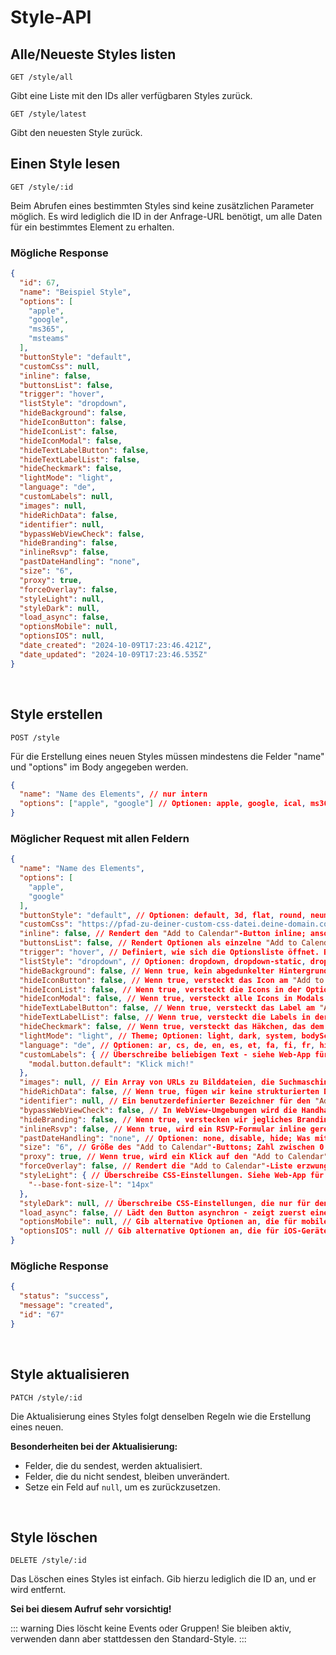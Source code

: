 # Style-API

## Alle/Neueste Styles listen

```
GET /style/all
```

Gibt eine Liste mit den IDs aller verfügbaren Styles zurück.

```
GET /style/latest
```

Gibt den neuesten Style zurück.

## Einen Style lesen

```
GET /style/:id
```

Beim Abrufen eines bestimmten Styles sind keine zusätzlichen Parameter möglich. Es wird lediglich die ID in der Anfrage-URL benötigt, um alle Daten für ein bestimmtes Element zu erhalten.

### Mögliche Response

```json
{
  "id": 67,
  "name": "Beispiel Style",
  "options": [
    "apple",
    "google",
    "ms365",
    "msteams"
  ],
  "buttonStyle": "default",
  "customCss": null,
  "inline": false,
  "buttonsList": false,
  "trigger": "hover",
  "listStyle": "dropdown",
  "hideBackground": false,
  "hideIconButton": false,
  "hideIconList": false,
  "hideIconModal": false,
  "hideTextLabelButton": false,
  "hideTextLabelList": false,
  "hideCheckmark": false,
  "lightMode": "light",
  "language": "de",
  "customLabels": null,
  "images": null,
  "hideRichData": false,
  "identifier": null,
  "bypassWebViewCheck": false,
  "hideBranding": false,
  "inlineRsvp": false,
  "pastDateHandling": "none",
  "size": "6",
  "proxy": true,
  "forceOverlay": false,
  "styleLight": null,
  "styleDark": null,
  "load_async": false,
  "optionsMobile": null,
  "optionsIOS": null,
  "date_created": "2024-10-09T17:23:46.421Z",
  "date_updated": "2024-10-09T17:23:46.535Z"
}
```

<br />

## Style erstellen

```
POST /style
```

Für die Erstellung eines neuen Styles müssen mindestens die Felder "name" und "options" im Body angegeben werden.

```json
{
  "name": "Name des Elements", // nur intern
  "options": ["apple", "google"] // Optionen: apple, google, ical, ms365, msteams, outlookcom, yahoo
}
```

### Möglicher Request mit allen Feldern

```json
{
  "name": "Name des Elements",
  "options": [
    "apple",
    "google"
  ],
  "buttonStyle": "default", // Optionen: default, 3d, flat, round, neumorphism, text, date, custom (erfordert gesetztes customCSS)
  "customCss": "https://pfad-zu-deiner-custom-css-datei.deine-domain.com/style.css", // Lade deine eigene CSS-Datei (in Kombination mit buttonStyle "custom" verwenden)
  "inline": false, // Rendert den "Add to Calendar"-Button inline; ansonsten als Block
  "buttonsList": false, // Rendert Optionen als einzelne "Add to Calendar"-Buttons
  "trigger": "hover", // Definiert, wie sich die Optionsliste öffnet. Bei "hover" oder "click" (einige Kombinationen anderer Parameter erzwingen das eine oder andere!)
  "listStyle": "dropdown", // Optionen: dropdown, dropdown-static, dropup-static, overlay, modal
  "hideBackground": false, // Wenn true, kein abgedunkelter Hintergrund beim Öffnen der Optionsliste
  "hideIconButton": false, // Wenn true, versteckt das Icon am "Add to Calendar"-Button
  "hideIconList": false, // Wenn true, versteckt die Icons in der Optionsliste
  "hideIconModal": false, // Wenn true, versteckt alle Icons in Modals
  "hideTextLabelButton": false, // Wenn true, versteckt das Label am "Add to Calendar"-Button
  "hideTextLabelList": false, // Wenn true, versteckt die Labels in der Optionsliste
  "hideCheckmark": false, // Wenn true, versteckt das Häkchen, das dem "Add to Calendar"-Button hinzugefügt wird, wenn ein Event gespeichert wurde
  "lightMode": "light", // Theme; Optionen: light, dark, system, bodyScheme (reagiert auf die class "dark" oder "atcb-dark" im <html> oder <body> tag)
  "language": "de", // Optionen: ar, cs, de, en, es, et, fa, fi, fr, hi, id, it, ja, ko, nl, no, ro, pl, pt, sv, tr, vi, zh
  "customLabels": { // Überschreibe beliebigen Text - siehe Web-App für alle verfügbaren Labels
    "modal.button.default": "Klick mich!"
  },
  "images": null, // Ein Array von URLs zu Bilddateien, die Suchmaschinen und Co. als Metadaten präsentiert werden
  "hideRichData": false, // Wenn true, fügen wir keine strukturierten Daten über das Event hinzu
  "identifier": null, // Ein benutzerdefinierter Bezeichner für den "Add to Calendar"-Button, der für Tracking-Zwecke verwendet wird
  "bypassWebViewCheck": false, // In WebView-Umgebungen wird die Handhabung von ICS-Dateien normalerweise blockiert und wir zeigen eine kleine Anleitung. Wenn true, erzwingen wir trotzdem den Download. Verwenden, wenn du den Button in deine eigene, kontrollierbare App einbaust.
  "hideBranding": false, // Wenn true, verstecken wir jegliches Branding (erfordert einen Plan höher als "hobby")
  "inlineRsvp": false, // Wenn true, wird ein RSVP-Formular inline gerendert; ansonsten rendern wir einen Button, der es in einem Modal öffnet
  "pastDateHandling": "none", // Optionen: none, disable, hide; Was mit dem "Add to Calendar"-Button geschehen soll, wenn ein Event in der Vergangenheit liegt
  "size": "6", // Größe des "Add to Calendar"-Buttons; Zahl zwischen 0 und 10
  "proxy": true, // Wenn true, wird ein Klick auf den "Add to Calendar"-Button über unseren Proxy geleitet. Erforderlich für unser Tracking, um Klicks zu erfassen. Prüft den Zielkalender vorab und zeigt Alternativen und Anleitungen, falls nicht verfügbar
  "forceOverlay": false, // Rendert die "Add to Calendar"-Liste erzwungenermaßen über allen anderen Elementen. Rechenintensiv! Nur verwenden, wenn Probleme mit dem Standard-Setup auftreten
  "styleLight": { // Überschreibe CSS-Einstellungen. Siehe Web-App für alle verfügbaren Optionen, die auf dem verwendeten ButtonStyle basieren
    "--base-font-size-l": "14px"
  },
  "styleDark": null, // Überschreibe CSS-Einstellungen, die nur für den Dark-Mode gelten
  "load_async": false, // Lädt den Button asynchron - zeigt zuerst einen Platzhalter an
  "optionsMobile": null, // Gib alternative Optionen an, die für mobile Geräte verwendet werden
  "optionsIOS": null // Gib alternative Optionen an, die für iOS-Geräte verwendet werden; wenn gesetzt, zielt "optionsMobile" nur auf Android
}
```

### Mögliche Response

```json
{
  "status": "success",
  "message": "created",
  "id": "67"
}
```

<br />

## Style aktualisieren

```
PATCH /style/:id
```

Die Aktualisierung eines Styles folgt denselben Regeln wie die Erstellung eines neuen.

**Besonderheiten bei der Aktualisierung:**
- Felder, die du sendest, werden aktualisiert.
- Felder, die du nicht sendest, bleiben unverändert.
- Setze ein Feld auf `null`, um es zurückzusetzen.

<br />

## Style löschen

```
DELETE /style/:id
```

Das Löschen eines Styles ist einfach. Gib hierzu lediglich die ID an, und er wird entfernt.

**Sei bei diesem Aufruf sehr vorsichtig!**

::: warning Dies löscht keine Events oder Gruppen!
Sie bleiben aktiv, verwenden dann aber stattdessen den Standard-Style.
:::
